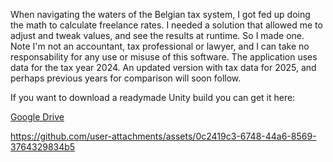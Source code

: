 When navigating the waters of the Belgian tax system, I got fed up doing the math to calculate freelance rates. I needed a solution that allowed me to adjust and tweak values, and see the results at runtime. So I made one. Note I'm not an accountant, tax professional or lawyer, and I can take no responsability for any use or misuse of this software. The application uses data for the tax year 2024. An updated version with tax data for 2025, and perhaps previous years for comparison will soon follow.

If you want to download a readymade Unity build you can get it here:

[Google Drive](https://drive.google.com/file/d/1IZDeEDvRzKEEVCFk72gODsMZtig56rad/view?usp=sharing)

https://github.com/user-attachments/assets/0c2419c3-6748-44a6-8569-3764329834b5

